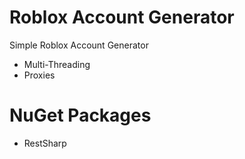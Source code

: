 # Roblox Account Generator 
Simple Roblox Account Generator 
* Multi-Threading
* Proxies

# NuGet Packages

* RestSharp
